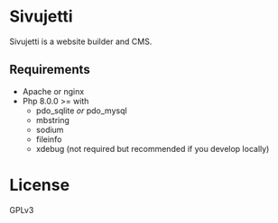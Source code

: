 # Sivujetti

Sivujetti is a website builder and CMS.

## Requirements

- Apache or nginx
- Php 8.0.0 >= with
    - pdo_sqlite _or_ pdo_mysql
    - mbstring
    - sodium
    - fileinfo
    - xdebug (not required but recommended if you develop locally)

# License

GPLv3